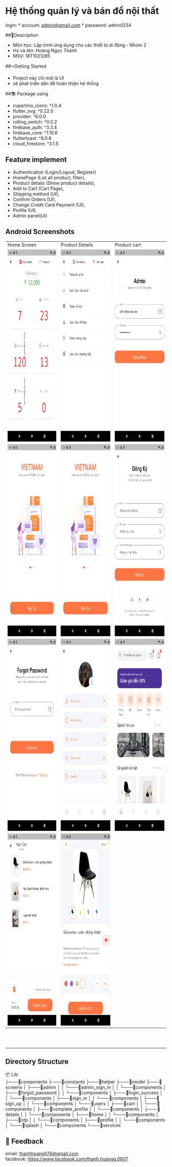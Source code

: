 # Hệ thống quản lý và bán đồ nội thất

login: 
     * account: admin@gmail.com
     * password: admin1234
    
    
##📖Description
   * Môn học: Lập trình ứng dụng cho các thiết bị di động - Nhóm 2
   * Họ và tên: Hoàng Ngọc Thành
   * MSV: 18T1021285
  
  
##⭐Getting Started
 * Project này chỉ mới là UI 
 * sẽ phát triển dần để hoàn thiện hệ thống


##📚 Package using
 * cupertino_icons: ^1.0.4
 * flutter_svg: ^0.22.0
 * provider: ^6.0.0
 * rolling_switch: ^0.0.2
 * firebase_auth: ^3.3.4
 * firebase_core: ^1.10.6
 * fluttertoast: ^8.0.8
 * cloud_firestore: ^3.1.5


## Feature implement
 * Authentication (Login/Logout, Register)
 * HomePage (List all product, filter),
 * Product details (Show product details),
 * Add to Cart (Cart Page),
 * Shipping method (UI),
 * Confirm Orders (UI),
 * Change Credit Card Payment (UI),
 * Profile (UI),
 * Admin panel(UI)

## Android Screenshots

<table>
  <tr>
    <td>Home Screen</td>
    <td>Product Details</td>
    <td>Product cart</td>
  </tr>
  <tr>
    <td valign="top"><img src="Screen/adminhome.png" width=270 height=600></td>
    <td valing="top"><img src="Screen/admin home manager.png" width=270 height=600></td>
    <td valing="top"><img src="Screen/admin sign in.png" width=270 height=600></td>
  </tr>
  <tr>
    <td valign="top"><img src="Screen/splash screen.png" width=270 height=600></td>
    <td valing="top"><img src="Screen/splash screen.png" width=270 height=600></td>
    <td valing="top"><img src="Screen/sign up.png" width=270 height=600></td>
  </tr>
  <tr>
      <td valign="top"><img src="Screen/forgot password.png" width=270 height=600></td>
      <td valign="top"><img src="Screen/profileScreen.png" width=270 height=600></td>
      <td valign="top"><img src="Screen/HomeScreen.png" width=270 height=600></td>
  </tr>
  <tr>
      <td valign="top"><img src="Screen/cartScreen.png" width=270 height=600></td>
      <td valign="top"><img src="Screen/detailsScreen.png" width=270 height=600></td>
  </tr>
 </table>
 
 <br>
<br>
<hr>

 ## Directory Structure
 
  📦 Lib\
├───📂components
├───📂constants
├───📂helper
├───📂model
├───📂screens
│   ├───📂admin
│   │   └───📂admin_sign_in
│   │       └───📂components
│   ├───📂forgot_password
│   │   └───📂components
│   ├───📂login_success
│   │   └───📂components
│   ├───📂sign_in
│   │   └───📂components
│   ├───📂sign_up
│   │   └───📂components
│   └───📂users
│       ├───📂cart
│       │   └───📂components
│       ├───📂complete_profile
│       │   └───📂components
│       ├───📂details
│       │   └───📂components
│       ├───📂home
│       │   └───📂components
│       ├───📂otp
│       │   └───📂components
│       ├───📂profile
│       │   └───📂components
│       └───📂splash
│           └───📂components
└───📂services

 ## 💬 Feedback
  email: thanhhoangit76@gmail.com<br>
  facebook: https://www.facebook.com/thanh.hoangg.0607
